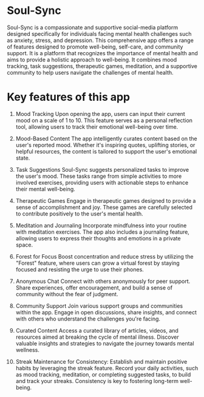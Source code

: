 # Soul-Sync
Soul-Sync is a compassionate and supportive social-media platform designed specifically for individuals facing mental health challenges such as anxiety, stress, and depression. This comprehensive app offers a range of features designed to promote well-being, self-care, and community support. It is a platform that recognizes the importance of mental health and aims to provide a holistic approach to well-being. It combines mood tracking, task suggestions, therapeutic games, meditation, and a supportive community to help users navigate the challenges of mental health.

# Key features of this app
1. Mood Tracking
Upon opening the app, users can input their current mood on a scale of 1 to 10. This feature serves as a personal reflection tool, allowing users to track their emotional well-being over time.

2. Mood-Based Content
The app intelligently curates content based on the user's reported mood. Whether it's inspiring quotes, uplifting stories, or helpful resources, the content is tailored to support the user's emotional state.

3. Task Suggestions
Soul-Sync suggests personalized tasks to improve the user's mood. These tasks range from simple activities to more involved exercises, providing users with actionable steps to enhance their mental well-being.

4. Therapeutic Games
Engage in therapeutic games designed to provide a sense of accomplishment and joy. These games are carefully selected to contribute positively to the user's mental health.

5. Meditation and Journaling
Incorporate mindfulness into your routine with meditation exercises. The app also includes a journaling feature, allowing users to express their thoughts and emotions in a private space.

6. Forest for Focus
Boost concentration and reduce stress by utilizing the "Forest" feature, where users can grow a virtual forest by staying focused and resisting the urge to use their phones.

7. Anonymous Chat
Connect with others anonymously for peer support. Share experiences, offer encouragement, and build a sense of community without the fear of judgment.

8. Community Support
Join various support groups and communities within the app. Engage in open discussions, share insights, and connect with others who understand the challenges you're facing.

9. Curated Content
Access a curated library of articles, videos, and resources aimed at breaking the cycle of mental illness. Discover valuable insights and strategies to navigate the journey towards mental wellness.

10. Streak Maintenance for Consistency:
Establish and maintain positive habits by leveraging the streak feature. Record your daily activities, such as mood tracking, meditation, or completing suggested tasks, to build and track your streaks. Consistency is key to fostering long-term well-being.





